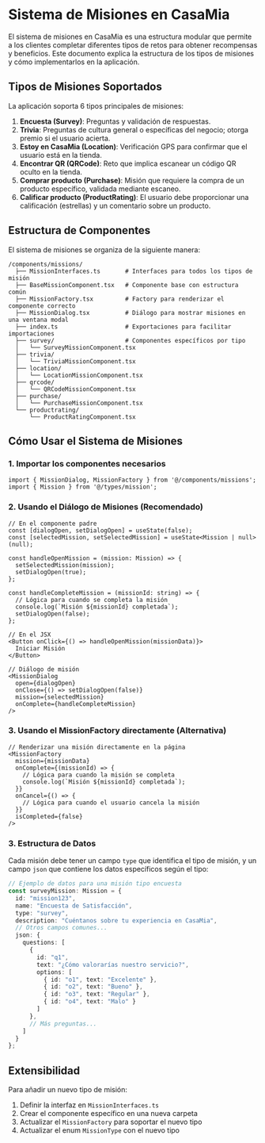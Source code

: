 # Sistema de Misiones en CasaMia

El sistema de misiones en CasaMia es una estructura modular que permite a los clientes completar diferentes tipos de retos para obtener recompensas y beneficios. Este documento explica la estructura de los tipos de misiones y cómo implementarlos en la aplicación.

## Tipos de Misiones Soportados

La aplicación soporta 6 tipos principales de misiones:

1. **Encuesta (Survey)**: Preguntas y validación de respuestas.
2. **Trivia**: Preguntas de cultura general o específicas del negocio; otorga premio si el usuario acierta.
3. **Estoy en CasaMia (Location)**: Verificación GPS para confirmar que el usuario está en la tienda.
4. **Encontrar QR (QRCode)**: Reto que implica escanear un código QR oculto en la tienda.
5. **Comprar producto (Purchase)**: Misión que requiere la compra de un producto específico, validada mediante escaneo.
6. **Calificar producto (ProductRating)**: El usuario debe proporcionar una calificación (estrellas) y un comentario sobre un producto.

## Estructura de Componentes

El sistema de misiones se organiza de la siguiente manera:

```
/components/missions/
  ├── MissionInterfaces.ts       # Interfaces para todos los tipos de misión
  ├── BaseMissionComponent.tsx   # Componente base con estructura común
  ├── MissionFactory.tsx         # Factory para renderizar el componente correcto
  ├── MissionDialog.tsx          # Diálogo para mostrar misiones en una ventana modal
  ├── index.ts                   # Exportaciones para facilitar importaciones
  ├── survey/                    # Componentes específicos por tipo
  │   └── SurveyMissionComponent.tsx
  ├── trivia/
  │   └── TriviaMissionComponent.tsx
  ├── location/
  │   └── LocationMissionComponent.tsx
  ├── qrcode/
  │   └── QRCodeMissionComponent.tsx
  ├── purchase/
  │   └── PurchaseMissionComponent.tsx
  └── productrating/
      └── ProductRatingComponent.tsx
```

## Cómo Usar el Sistema de Misiones

### 1. Importar los componentes necesarios

```tsx
import { MissionDialog, MissionFactory } from '@/components/missions';
import { Mission } from '@/types/mission';
```

### 2. Usando el Diálogo de Misiones (Recomendado)

```tsx
// En el componente padre
const [dialogOpen, setDialogOpen] = useState(false);
const [selectedMission, setSelectedMission] = useState<Mission | null>(null);

const handleOpenMission = (mission: Mission) => {
  setSelectedMission(mission);
  setDialogOpen(true);
};

const handleCompleteMission = (missionId: string) => {
  // Lógica para cuando se completa la misión
  console.log(`Misión ${missionId} completada`);
  setDialogOpen(false);
};

// En el JSX
<Button onClick={() => handleOpenMission(missionData)}>
  Iniciar Misión
</Button>

// Diálogo de misión
<MissionDialog
  open={dialogOpen}
  onClose={() => setDialogOpen(false)}
  mission={selectedMission}
  onComplete={handleCompleteMission}
/>
```

### 3. Usando el MissionFactory directamente (Alternativa)

```tsx
// Renderizar una misión directamente en la página
<MissionFactory
  mission={missionData}
  onComplete={(missionId) => {
    // Lógica para cuando la misión se completa
    console.log(`Misión ${missionId} completada`);
  }}
  onCancel={() => {
    // Lógica para cuando el usuario cancela la misión
  }}
  isCompleted={false}
/>
```

### 3. Estructura de Datos

Cada misión debe tener un campo `type` que identifica el tipo de misión, y un campo `json` que contiene los datos específicos según el tipo:

```typescript
// Ejemplo de datos para una misión tipo encuesta
const surveyMission: Mission = {
  id: "mission123",
  name: "Encuesta de Satisfacción",
  type: "survey",
  description: "Cuéntanos sobre tu experiencia en CasaMia",
  // Otros campos comunes...
  json: {
    questions: [
      {
        id: "q1",
        text: "¿Cómo valorarías nuestro servicio?",
        options: [
          { id: "o1", text: "Excelente" },
          { id: "o2", text: "Bueno" },
          { id: "o3", text: "Regular" },
          { id: "o4", text: "Malo" }
        ]
      },
      // Más preguntas...
    ]
  }
};
```

## Extensibilidad

Para añadir un nuevo tipo de misión:

1. Definir la interfaz en `MissionInterfaces.ts`
2. Crear el componente específico en una nueva carpeta
3. Actualizar el `MissionFactory` para soportar el nuevo tipo
4. Actualizar el enum `MissionType` con el nuevo tipo
